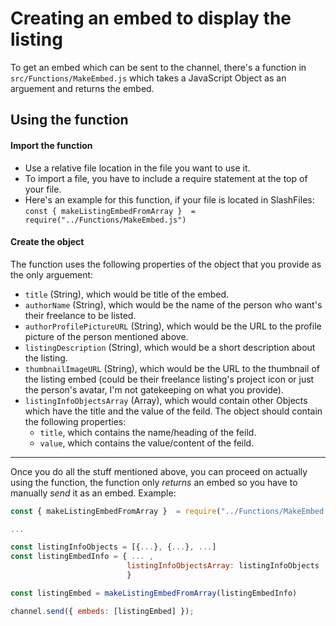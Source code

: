 # Creating an embed to display the listing

To get an embed which can be sent to the channel, there's a function in `src/Functions/MakeEmbed.js` which takes a JavaScript Object as an arguement and returns the embed.

## Using the function

#### Import the function

- Use a relative file location in the file you want to use it.
- To import a file, you have to include a require statement at the top of your file.
- Here's an example for this function, if your file is located in SlashFiles: 
	`const { makeListingEmbedFromArray }  = require("../Functions/MakeEmbed.js")`

#### Create the object

The function uses the following properties of the object that you provide as the only arguement:

- `title` (String), which would be title of the embed.
- `authorName` (String), which would be the name of the person who want's their freelance to be listed.
- `authorProfilePictureURL` (String), which would be the URL to the profile picture of the person mentioned above.
- `listingDescription` (String), which would be a short description about the listing.
- `thumbnailImageURL` (String), which would be the URL to the thumbnail of the listing embed (could be their freelance listing's project icon or just the person's avatar, I'm not gatekeeping on what you provide).
- `listingInfoObjectsArray` (Array), which would contain other Objects which have the title and the value of the feild. The object should contain the following properties:
	- `title`, which contains the name/heading of the feild.
	- `value`, which contains the value/content of the feild.

---
Once you do all the stuff mentioned above, you can proceed on actually using the function, the function only *returns* an embed so you have to manually *send* it as an embed.
Example:
```JavaScript
const { makeListingEmbedFromArray }  = require("../Functions/MakeEmbed.js")

...

const listingInfoObjects = [{...}, {...}, ...]
const listingEmbedInfo = { ... , 
					 	  listingInfoObjectsArray: listingInfoObjects
						  }

const listingEmbed = makeListingEmbedFromArray(listingEmbedInfo)

channel.send({ embeds: [listingEmbed] });
```